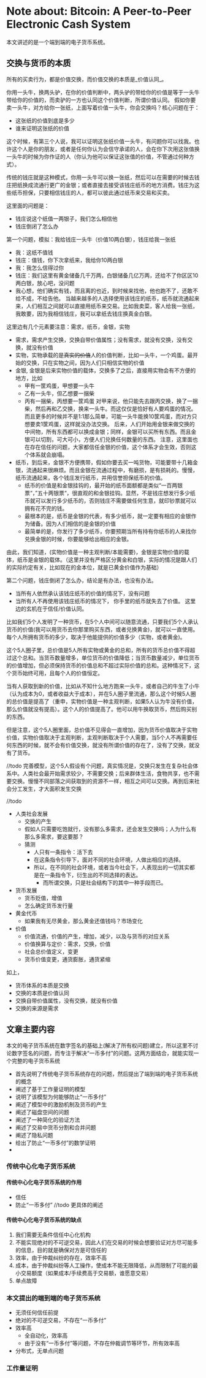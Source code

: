 # Note about: Bitcoin: A Peer-to-Peer Electronic Cash System
本文讲述的是一个端到端的电子货币系统。

## 交换与货币的本质
所有的买卖行为，都是价值交换，而价值交换的本质是_价值认同_。

你用一头牛，换两头驴，在你的价值判断中，两头驴的带给你的价值是等于一头牛带给你的价值的，而卖驴的一方也认同这个价值判断，所谓价值认同。
假如你要卖一头牛，对方给你一张纸，上面写着价值一头牛，你会交换吗？核心问题在于：
- 这张纸的价值到底是多少
- 谁来证明这张纸的价值

这个时候，有第三个人说，我可以证明这张纸价值一头牛，有问题你可以找我。也许这个人是你的朋友，或者是任何你认为会信守承诺的人，会在你下次用这张值换一头牛的时候为你作证的人（你认为他可以保证这张值的价值，不管通过何种方式）。

传统的钱庄就是这种模式，你用一头牛可以换一张纸，然后可以在需要的时候去钱庄把纸换成流通行更广的金银；或者直接去接受该钱庄纸币的地方消费。钱庄为这些纸币担保，只要相信钱庄的人，都可以彼此通过纸币来交易和买卖。


这里面的问题是：
- 钱庄说这个纸值一两银子，我们怎么相信他
- 钱庄倒闭了怎么办

第一个问题，模拟：我给钱庄一头牛（价值10两白银），钱庄给我一张纸
- 我：这纸不值钱
- 钱庄：值钱，你下次拿纸来，我给你10两白银
- 我：我怎么信得过你
- 钱庄：我们这里有黄金储备几千万两，白银储备几亿万两，还给不了你区区10两白银，放心吧，没问题
- 我心想，他们确实有钱，而且离的也近，到时候来找他，他也跑不了，还敢不给不成，不给告他。
当越来越多的人选择使用该钱庄的纸币，纸币就流通起来来，人们相互之间就可以直接用纸币来交易。比如我卖菜，客人给我一张纸，我敢要，因为我相信钱庄，我可以拿纸去钱庄换真金白银。

这里边有几个元素要注意：需求，纸币，金银，实物
- 需求，需求产生交换，交换自带价值属性；没有需求，就没有交换，没有交换，就没有价值
- 实物，实物承载的是~~真实的价值~~人的价值判断，比如一头牛，一个鸡蛋。最开始的交换，只在实物之间，因为人们只相信实物的价值
- 金银, 金银是后来实物价值的载体，交换多了之后，直接用实物会有不方便的地方，比如
	- 甲有一筐鸡蛋，甲想要一头牛
	- 乙有一头牛，但乙想要一捆柴
	- 丙有一捆柴，丙想要一筐鸡蛋
	对甲来说，他只能先去跟丙交换，换了一捆柴，然后再和乙交换，换来一头牛。而这仅仅是恰好有人要鸡蛋的情况。而且更多的时候并不是1:1那么简单，可能一头牛能换10筐鸡蛋，而对方只想要卖1筐鸡蛋，这样就没办法交换。
	后来，人们开始用金银来做交换的中间物，所有东西都可以换成金银；同样，金银可以买所有东西。而且金银可以切割，可大可小，方便人们兑换任何数量的东西。
	注意，这里面也在存在信任的问题，大家都信任金银的价值，这个体系才会生效，否则这个体系就会崩塌。
- 纸币，到后来，金银不方便携带，假如你要去买一吨货物，可能要带十几箱金银，流通起来很麻烦。而且金银在流通过程中，有磨损，是有损耗的。慢慢，纸币流通起来，各个钱庄发行纸币，并用信誉担保纸币的价值。
	- 纸币的价值是和金银挂钩的，最开始的纸币面额都是类似“一百两银票“，”五十两银票“，很直观的和金银挂钩。显然，不是钱庄想发行多少纸币就可以发行多少纸币的，否则钱庄不需要做任何生意，就印钞票就可以拥有花不完的钱。
	- 最根本的是，纸币是金银的代表，有多少纸币，就一定要有相应的金银作为储备。因为人们相信的是金银的价值
	- 最简单的是，你发行了多少纸币，你要预期当所有持有你纸币的人来找你兑换金银的时候，你要能够给出相应的金银。

由此，我们知道，(实物价值是一种主观判断/本能需要)，金银是实物价值的载体，纸币是金银的载体。（这里并没有严格区分黄金和白银，实际的情况是跟人们的实际约定有关，比如现在的金本位，就是已黄金价值作为基础）

第二个问题，钱庄倒闭了怎么办，结论是有办法，也没有办法。
- 当所有人依然承认该钱庄纸币的价值的情况下，没有问题
- 当所有人不再使用该钱庄纸币的情况下， 你手里的纸币就失去了价值。
这里边的玄机在于信任/价值认同。

比如我们5个人发明了一种货币，在5个人中间可以随意流通，只要我们5个人承认货币的价值(我可以用货币去你那里购买东西，或者兑换黄金)，就可以一直使用。每个人所拥有货币的多少，取决于他能提供的价值多少（实物，或者黄金)。

这个5人圈子里，总价值是5人所有实物或黄金的总和，所有的货币总价值不得超过这个总和。当货币数量增多，单位货币的价值降低；当货币数量减少，单位货币的价值增加，但必须保持货币的价值总和不超过实际价值的总和。这种情况下，这个货币始终可用，且每个人的价值恒定。

当有人获取到新的价值，比如从不知什么地方跑来一头牛，或者自己的牛生了小牛（认为成本为0，或者收益大于成本），并在5人圈子里流通，那么这个时候5人圈的总价值是提高了（重申，实物价值是一种主观判断，如果5人认为牛没有价值，那么价值就没有提高）。这个人的价值提高了。他可以用牛换取货币，然后购买别的东西。

但是注意，这个5人圈里面，总价值不见得会一直增加，因为货币价值取决于实物价值，实物价值取决于主观判断，主观判断取决于个人需要，当5个人不再需要任何东西的时候，就不会有价值交换，就没有所谓价值的存在了，没有了交换，就没有了货币。

//todo 完善模型，这个5人假设有个问题，真实情况是，交换只发生在复杂社会体系中。人类社会最开始需求较少，不需要交换；后来群体生活，食物共享，也不需要交换。慢慢不同部落之间获取到的资源不一样，相互之间可以交换。再到后来社会分工发生，才大面积发生交换

//todo
- 人类社会发展
	- 交换的产生
	- 假如人只需要吃饱就行，没有那么多需求，还会发生交换吗；人为什么有那么多需求，要这要那？
	- 猜测
		- 人只有一条指令：活下去
		- 在这条指令引导下，面对不同的社会环境，人做出相应的选择。
		- 所以，在不同的社会环境，或者当今社会下，人表现出的一切其实都是在一条指令下，衍生出的不同选择的表达。
			- 而所谓交换，只是社会结构下的其中一种手段而已。
- 货币发展
	- 货币贬值，增值
	- 怎么确定货币发行量
- 黄金代币
	- 如果我有无尽黄金，那么黄金还值钱吗？市场变化
- 价值
	- 价值流通，价值的产生，增加，减少，以及与货币的对应关系
	- 价值换算与定价：需求，交换，价值
	- 社会总价值定义，变更
	- 货币价值变更，通货膨胀，通货紧缩


如上，
- 货币体系的本质是交换
- 交换的本质是价值认同
- 交换自带价值属性，没有交换，就没有价值
- 交换的来源是需求

## 文章主要内容
本文的电子货币系统在数字签名的基础上(解决了所有权问题)建立，所以这里不讨论数字签名的问题，而专注于解决“一币多付”的问题。这两方面结合，就能实现一个完整的电子货币系统

- 首先说明了传统电子货币系统存在的问题，然后提出了端到端的电子货币系统的概念
- 阐述了基于工作量证明的模型
- 说明了该模型为何能够防止“一币多付”
- 阐述了模型中的激励机制及货币的产生
- 阐述了磁盘空间的问题
- 阐述了一种简化的验证方法
- 阐述了交易中货币分割和合并问题
- 阐述了隐私问题
- 给出了防止“一币多付”的数学证明
- 

### 传统中心化电子货币系统
#### 传统中心化电子货币系统的作用
- 信任
- 防止“一币多付”
//todo 更具体的阐述

#### 传统中心化电子货币系统的缺点
1. 我们需要无条件信任中心化机构
2. 不能实现绝对的不可逆交易，因此人们在交易的时候会想要验证对方尽可能多的信息，目的就是确保对方是可信任的
3. 效率，由于仲裁纠纷的存在，效率不高
4. 成本，由于仲裁纠纷等人工操作，使成本不能无限降低，从而限制了可能的最小交易额度（如果成本/手续费高于交易额，谁愿意交易）
5. 单点故障

### 本文提出的端到端的电子货币系统
- 无须任何信任前提
- 绝对的不可逆交易，不存在“一币多付”
- 效率高
	- 全自动化，效率高
	- 由于没有“一币多付”等问题，不存在仲裁调节等环节，所有效率高
- 分布式，无单点问题


### 工作量证明

